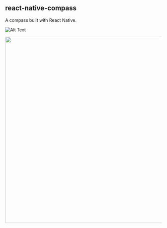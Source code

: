 ## react-native-compass

A compass built with React Native. 

![Alt Text](https://media.giphy.com/media/1k4ltEhSqrp0pNmNB8/giphy.gif)
<div style='float: center'>
  <img style='width: 600px' src="https://media.giphy.com/media/1k4ltEhSqrp0pNmNB8/giphy.gif"></img>
</div>

